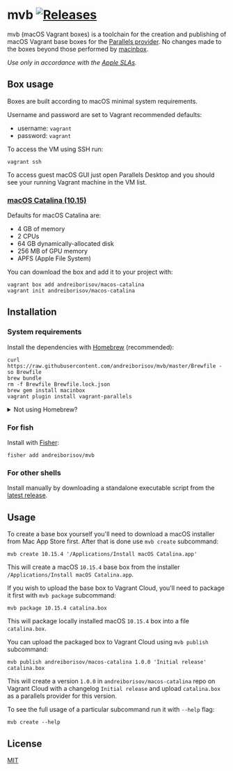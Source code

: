 # mvb [![Releases](https://img.shields.io/github/release/andreiborisov/mvb.svg?label=&color=0080FF)](https://github.com/andreiborisov/mvb/releases/latest)

mvb (macOS Vagrant boxes) is a toolchain for the creation and publishing of macOS Vagrant base boxes for the [Parallels provider](https://github.com/Parallels/vagrant-parallels). No changes made to the boxes beyond those performed by [macinbox](https://github.com/bacongravy/macinbox).

*Use only in accordance with the [Apple SLAs](https://www.apple.com/legal/sla/).*

## Box usage

Boxes are built according to macOS minimal system requirements.

Username and password are set to Vagrant recommended defaults:

* username: `vagrant`
* password: `vagrant`

To access the VM using SSH run:

```shell
vagrant ssh
```

To access guest macOS GUI just open Parallels Desktop and you should see your running Vagrant machine in the VM list.

### [macOS Catalina (10.15)](https://app.vagrantup.com/andreiborisov/boxes/macos-catalina)

Defaults for macOS Catalina are:

* 4 GB of memory
* 2 CPUs
* 64 GB dynamically-allocated disk
* 256 MB of GPU memory
* APFS (Apple File System)

You can download the box and add it to your project with:

```shell
vagrant box add andreiborisov/macos-catalina
vagrant init andreiborisov/macos-catalina
```

## Installation

### System requirements

Install the dependencies with [Homebrew](https://brew.sh) (recommended):

```shell
curl https://raw.githubusercontent.com/andreiborisov/mvb/master/Brewfile -so Brewfile
brew bundle
rm -f Brewfile Brewfile.lock.json
brew gem install macinbox
vagrant plugin install vagrant-parallels
```

<details>
<summary>Not using Homebrew?</summary>

- - -

mvb requires:

* [fish](https://fishshell.com) 3.1+
* [macinbox](https://github.com/bacongravy/macinbox) 4+
* [Parallels Desktop Pro Edition](https://www.parallels.com/products/desktop) 15.1.3+
* [Parallels Desktop Vagrant Provider](https://github.com/Parallels/vagrant-parallels) 2+
* [Vagrant](https://www.vagrantup.com) 2.2.5+

</details>

### For fish

Install with [Fisher](https://github.com/jorgebucaran/fisher):

```fish
fisher add andreiborisov/mvb
```

### For other shells

Install manually by downloading a standalone executable script from the [latest release](https://github.com/andreiborisov/mvb/releases/latest).

## Usage

To create a base box yourself you'll need to download a macOS installer from Mac App Store first. After that is done use `mvb create` subcommand:

```fish
mvb create 10.15.4 '/Applications/Install macOS Catalina.app'
```

This will create a macOS `10.15.4` base box from the installer `/Applications/Install macOS Catalina.app`.

If you wish to upload the base box to Vagrant Cloud, you'll need to package it first with `mvb package` subcommand:

```fish
mvb package 10.15.4 catalina.box
```

This will package locally installed macOS `10.15.4` box into a file `catalina.box`.

You can upload the packaged box to Vagrant Cloud using `mvb publish` subcommand:

```
mvb publish andreiborisov/macos-catalina 1.0.0 'Initial release' catalina.box
```

This will create a version `1.0.0` in `andreiborisov/macos-catalina` repo on Vagrant Cloud with a changelog `Initial release` and upload `catalina.box` as a parallels provider for this version.

To see the full usage of a particular subcommand run it with `--help` flag:

```fish
mvb create --help
```

## License

[MIT](LICENSE)
